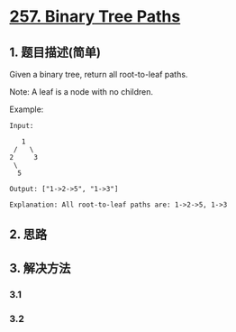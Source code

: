 # [257. Binary Tree Paths](https://leetcode-cn.com/problems/binary-tree-paths/)

## 1. 题目描述(简单)

Given a binary tree, return all root-to-leaf paths.

Note: A leaf is a node with no children.

Example:
```
Input:

   1
 /   \
2     3
 \
  5

Output: ["1->2->5", "1->3"]

Explanation: All root-to-leaf paths are: 1->2->5, 1->3
```

## 2. 思路

## 3. 解决方法

### 3.1 


### 3.2

